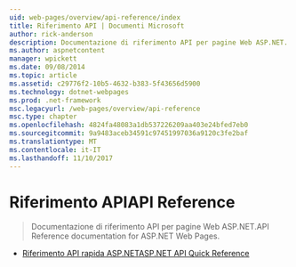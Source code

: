 ```yaml
---
uid: web-pages/overview/api-reference/index
title: Riferimento API | Documenti Microsoft
author: rick-anderson
description: Documentazione di riferimento API per pagine Web ASP.NET.
ms.author: aspnetcontent
manager: wpickett
ms.date: 09/08/2014
ms.topic: article
ms.assetid: c29776f2-10b5-4632-b383-5f43656d5900
ms.technology: dotnet-webpages
ms.prod: .net-framework
msc.legacyurl: /web-pages/overview/api-reference
msc.type: chapter
ms.openlocfilehash: 4824fa48083a1db537226209aa403e24bfed7eb0
ms.sourcegitcommit: 9a9483aceb34591c97451997036a9120c3fe2baf
ms.translationtype: MT
ms.contentlocale: it-IT
ms.lasthandoff: 11/10/2017
---
```

<a name="api-reference"></a><span data-ttu-id="05f78-103">Riferimento API</span><span class="sxs-lookup"><span data-stu-id="05f78-103">API Reference</span></span>
====================
> <span data-ttu-id="05f78-104">Documentazione di riferimento API per pagine Web ASP.NET.</span><span class="sxs-lookup"><span data-stu-id="05f78-104">API Reference documentation for ASP.NET Web Pages.</span></span>


- [<span data-ttu-id="05f78-105">Riferimento API rapida ASP.NET</span><span class="sxs-lookup"><span data-stu-id="05f78-105">ASP.NET API Quick Reference</span></span>](asp-net-web-pages-api-reference.md)
